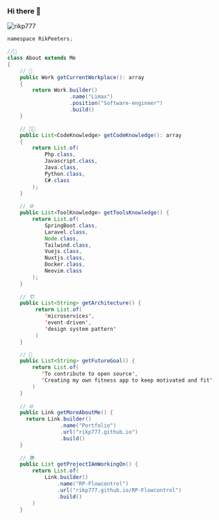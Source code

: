 ### Hi there 👋

<!--
**rikp777/rikp777** is a ✨ _special_ ✨ repository because its `README.md` (this file) appears on your GitHub profile.

Here are some ideas to get you started:

- 🔭 I’m currently working on ...
- 🌱 I’m currently learning ...
- 👯 I’m looking to collaborate on ...
- 🤔 I’m looking for help with ...
- 💬 Ask me about ...
- 📫 How to reach me: ...
- 😄 Pronouns: ...
- ⚡ Fun fact: ...
-->

<img src="https://komarev.com/ghpvc/?username=rikp777&label=Profile%20views&color=green&style=flat" alt="rikp777" />

``` Java 
namespace RikPeeters;

//👨
class About extends Me
{
    // 💼
    public Work getCurrentWorkplace(): array
    {
        return Work.builder()
                    .name("Limax")
                    .position("Software-engineer")
                    .build()
    }

    // 👨‍💻
    public List<CodeKnowledge> getCodeKnowledge(): array
    {
        return List.of(
            Php.class,
            Javascript.class,
            Java.class,
            Python.class,
            C#.class
        );
    }
    
    // ⚙️
    public List<ToolKnowledge> getToolsKnowledge() {
        return List.of(
            SpringBoot.class,
            Laravel.class,
            Node.class,
            Tailwind.class,
            Vuejs.class,
            Nuxtjs.class,
            Docker.class,
            Neovim.class
        );
    }
    
    // 🏗️
    public List<String> getArchitecture() {
         return List.of(
            'microservices', 
            'event-driven', 
            'design system pattern'
         )
    }

    // 🧭
    public List<String> getFutureGoal() {
        return List.of(
           'To contribute to open source',
           'Creating my own fitness app to keep motivated and fit'
        )
    }
    
    // 🌐
    public Link getMoreAboutMe() {
      return Link.builder()
                 .name("Portfolio")
                 .url("rikp777.github.io")
                 .build()
    }
    
    // 📚
    public List getProjectIAmWorkingOn() {
        return List.of(
            Link.builder()
                .name("RP-Flowcontrol")
                .url("rikp777.github.io/RP-Flowcontrol")
                .build()
        )
    }
```
<!--
<p float="left">
  <img width="425" src="https://github-readme-stats.vercel.app/api/wakatime?username=rikp777&theme=dark&show_icons=true&layout=compact" />
  <img width="425" src="https://github-readme-stats.vercel.app/api?username=rikp777&theme=dark&show_icons=true" />
</p>
-->
